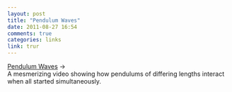 ```yaml
---
layout: post
title: "Pendulum Waves"
date: 2011-08-27 16:54
comments: true
categories: links
link: trur
---
```

[Pendulum Waves](http://sciencedemonstrations.fas.harvard.edu/icb/icb.do?keyword=k16940&pageid=icb.page80863&pageContentId=icb.pagecontent341734&state=maximize&view=view.do&viewParam_name=indepth.html#a_icb_pagecontent341734 "Pendulum Waves") &rarr;  
A mesmerizing video showing how pendulums of differing lengths interact when all started simultaneously.